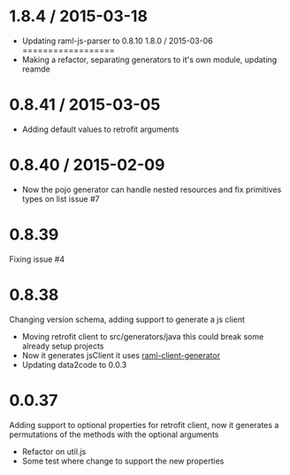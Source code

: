 1.8.4 / 2015-03-18
==================
  * Updating raml-js-parser to 0.8.10
1.8.0 / 2015-03-06
==================
  * Making a refactor, separating generators to it's own module, updating reamde

0.8.41 / 2015-03-05
==================
  * Adding default values to retrofit arguments

0.8.40 / 2015-02-09
==================

  * Now the pojo generator can handle nested resources and fix primitives types on list issue #7

0.8.39
==================
Fixing issue #4

0.8.38
==================
Changing version schema, adding support to generate a js client

- Moving retrofit client to src/generators/java this could break some already setup projects
- Now it generates jsClient it uses [raml-client-generator](https://github.com/mulesoft/raml-client-generator)
- Updating data2code to 0.0.3

0.0.37
==================
Adding support to optional properties for retrofit client, now it generates a permutations of the methods with the optional arguments

- Refactor on util.js
- Some test where change to support the new properties
